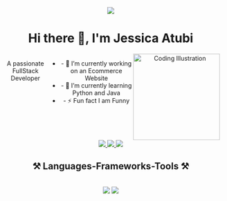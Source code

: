 

<div align="center">
  <img src="https://img.freepik.com/premium-photo/man-is-seated-front-two-computer-monitors-actively-engaged-work-office-desk-programmer-debugging-code-multiple-screens-ai-generated_538213-28095.jpg" />
<h1 align="center">  Hi there 👋, I'm Jessica Atubi </h1>
</div>

<div align="center" style='display:flex;'>
<p>A passionate FullStack Developer </p>
<ul>
  <li>  - 🔭 I’m currently working on an Ecommerce Website </li>
  <li>- 🌱 I’m currently learning Python and Java </li>
  <li>- ⚡ Fun fact I am Funny</li>
</ul>
  <div>
    <img src="https://cdn3d.iconscout.com/3d/premium/thumb/programmer-doing-coding-3d-illustration-download-in-png-blend-fbx-gltf-file-formats--website-web-development-pack-crime-security-illustrations-10193071.png?f=webp" width="200" alt="Coding Illustration" />
  </div>
</div>
  <div align="center"> 
  <a href="mailto:atubijessica78@gmail.com">
    <img src="https://img.shields.io/badge/Gmail-333333?style=for-the-badge&logo=gmail&logoColor=red" />
  </a>
  <a href="" target="_blank">
    <img src="https://img.shields.io/badge/LinkedIn-0077B5?style=for-the-badge&logo=linkedin&logoColor=white" target="_blank" />
  </a>
  <a href="" target="_blank">
     <img src="https://img.shields.io/badge/Portfolio-FF5722?style=for-the-badge&logo=todoist&logoColor=white" target="_blank" /> 
  </a>
</div>
<h2 align="center">⚒️ Languages-Frameworks-Tools ⚒️</h2>
<br/>
<div align="center">
    <img src="https://skillicons.dev/icons?i=react,bootstrap,mui,html,css,vscode,github,figma,tailwind,git" />
    <img src="https://skillicons.dev/icons?i=nodejs,python,javascript, express,firebase,mongodb,java,nextjs,mysql" /><br>
</div>

